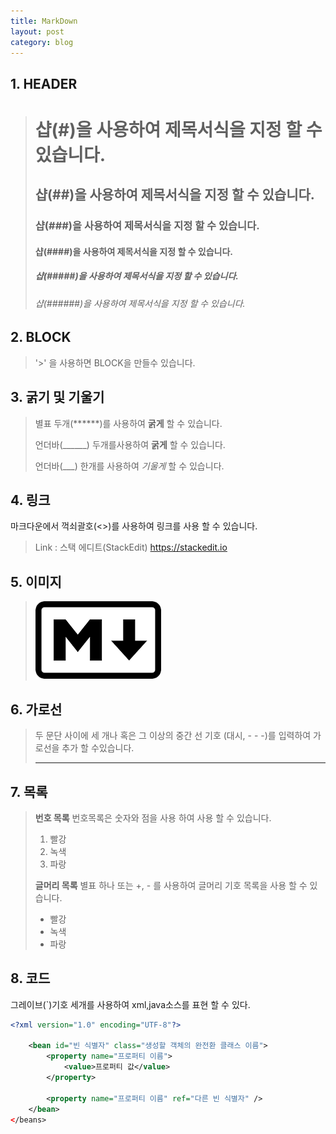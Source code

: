 ```yaml
---
title: MarkDown 
layout: post
category: blog
---
```


## __1. HEADER__
># 샵(#)을 사용하여 제목서식을 지정 할 수 있습니다.
>## 샵(##)을 사용하여 제목서식을 지정 할 수 있습니다.
>### 샵(###)을 사용하여 제목서식을 지정 할 수 있습니다.
>#### 샵(####)을 사용하여 제목서식을 지정 할 수 있습니다. 
>##### 샵(#####)을 사용하여 제목서식을 지정 할 수 있습니다.
>###### 샵(######)을 사용하여 제목서식을 지정 할 수 있습니다.

## __2. BLOCK__
>'>' 을 사용하면 BLOCK을 만들수 있습니다.

## __3. 굵기 및 기울기__
>별표 두개(******)를 사용하여 **굵게** 할 수 있습니다.
> 
>언더바(______) 두개를사용하여 __굵게__ 할 수 있습니다.
> 
>언더바(___) 한개를 사용하여 _기울게_ 할 수 있습니다.

## __4. 링크__
마크다운에서 꺽쇠괄호(<>)를 사용하여 링크를 사용 할 수 있습니다.
>Link : 스택 에디트(StackEdit)
><https://stackedit.io> 

## __5. 이미지__
>![Alt text](/uploads/markdownLogo.png)

## __6. 가로선__
> 두 문단 사이에 세 개나 혹은 그 이상의 중간 선 기호 (대시, - - -)를 입력하여 가로선을 추가 할 수있습니다.
> - ---
> 

## __7. 목록__
> **번호 목록**
> 번호목록은  숫자와 점을 사용 하여 사용 할 수 있습니다.
> 1. 빨강
> 2. 녹색
> 3. 파랑
> 
> **글머리 목록**
> 별표 하나 또는 +, - 를 사용하여 글머리 기호 목록을 사용 할 수 있습니다.
> * 빨강
> * 녹색
> * 파랑

## __8. 코드__
그레이브(`)기호 세개를 사용하여 xml,java소스를 표현 할 수 있다.
```xml
<?xml version="1.0" encoding="UTF-8"?>

	<bean id="빈 식별자" class="생성할 객체의 완전환 클래스 이름">
		<property name="프로퍼티 이름">
			<value>프로퍼티 값</value>
		</property>
		
		<property name="프로퍼티 이름" ref="다른 빈 식별자" />
	</bean>
</beans>
```